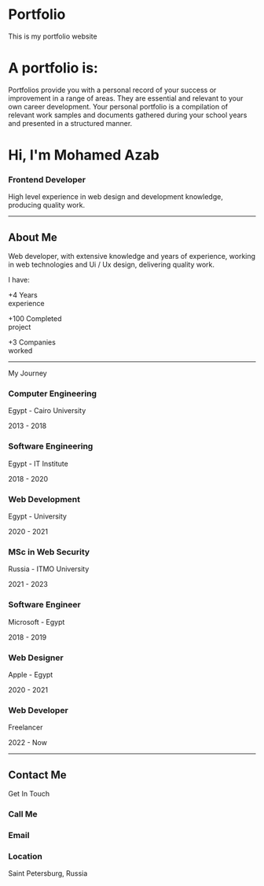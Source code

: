 # Portfolio

This is my portfolio website

# A portfolio is:

Portfolios provide you with a personal record of your success or improvement in a range of areas. They are essential and relevant to your own career development. Your personal portfolio is a compilation of relevant work samples and documents gathered during your school years and presented in a structured manner.

# Hi, I'm Mohamed Azab

### Frontend Developer

High level experience in web design and development knowledge, producing quality work.

---

## About Me

Web developer, with extensive knowledge and years of experience, working in web technologies and Ui / Ux design, delivering quality work.

I have:

+4 Years  
experience

+100 Completed  
project

+3 Companies  
worked

---

My Journey

### Computer Engineering

Egypt - Cairo University

2013 - 2018

### Software Engineering

Egypt - IT Institute

2018 - 2020

### Web Development

Egypt - University

2020 - 2021

### MSc in Web Security

Russia - ITMO University

2021 - 2023

### Software Engineer

Microsoft - Egypt

2018 - 2019

### Web Designer

Apple - Egypt

2020 - 2021

### Web Developer

Freelancer

2022 - Now

---

## Contact Me

Get In Touch

### Call Me



### Email



### Location

Saint Petersburg, Russia
